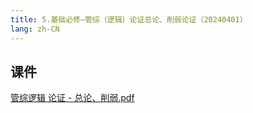 ```yaml
---
title: 5.基础必修—管综（逻辑）论证总论、削弱论证（20240401）
lang: zh-CN
---
```



## 课件
[管综逻辑 论证 - 总论、削弱.pdf](..%2F..%2Fpublic%2Flogic%2F2.%E9%80%BB%E8%BE%91-%E6%AD%A3%E5%BC%8F%E8%AF%BE%2F5.%E5%9F%BA%E7%A1%80%E5%BF%85%E4%BF%AE%E2%80%94%E7%AE%A1%E7%BB%BC%EF%BC%88%E9%80%BB%E8%BE%91%EF%BC%89%E8%AE%BA%E8%AF%81%E6%80%BB%E8%AE%BA%E3%80%81%E5%89%8A%E5%BC%B1%E8%AE%BA%E8%AF%81%EF%BC%8820240401%EF%BC%89%2F%E7%AE%A1%E7%BB%BC%E9%80%BB%E8%BE%91%20%E8%AE%BA%E8%AF%81%20-%20%E6%80%BB%E8%AE%BA%E3%80%81%E5%89%8A%E5%BC%B1.pdf)



